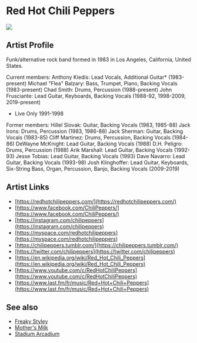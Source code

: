# Red Hot Chili Peppers

![](../../asssets/artists/Red_Hot_Chili_Peppers.png)

## Artist Profile

Funk/alternative rock band formed in 1983 in Los Angeles, California, United States.

Current members:
Anthony Kiedis: Lead Vocals, Additional Guitar* (1983-present)
Michael "Flea" Balzary: Bass, Trumpet, Piano, Backing Vocals (1983-present)
Chad Smith: Drums, Percussion (1988-present)
John Frusciante: Lead Guitar, Keyboards, Backing Vocals (1988-92, 1998-2009, 2019-present)

* Live Only 1991-1998

Former members:
Hillel Slovak: Guitar, Backing Vocals (1983, 1985-88)
Jack Irons: Drums, Percussion (1983, 1986-88)
Jack Sherman: Guitar, Backing Vocals (1983-85)
Cliff Martinez: Drums, Percussion, Backing Vocals (1984-86)
DeWayne McKnight: Lead Guitar, Backing Vocals (1988)
D.H. Peligro: Drums, Percussion (1988)
Arik Marshall: Lead Guitar, Backing Vocals (1992-93)
Jesse Tobias: Lead Guitar, Backing Vocals (1993)
Dave Navarro: Lead Guitar, Backing Vocals (1993-98)
Josh Klinghoffer: Lead Guitar, Keyboards, Six-String Bass, Organ, Percussion, Banjo, Backing Vocals (2009-2019)

## Artist Links

- [https://redhotchilipeppers.com/](https://redhotchilipeppers.com/)
- [https://www.facebook.com/ChiliPeppers/](https://www.facebook.com/ChiliPeppers/)
- [https://instagram.com/chilipeppers](https://instagram.com/chilipeppers)
- [https://myspace.com/redhotchilipeppers](https://myspace.com/redhotchilipeppers)
- [https://chilipeppers.tumblr.com/](https://chilipeppers.tumblr.com/)
- [https://twitter.com/chilipeppers](https://twitter.com/chilipeppers)
- [https://en.wikipedia.org/wiki/Red_Hot_Chili_Peppers](https://en.wikipedia.org/wiki/Red_Hot_Chili_Peppers)
- [https://www.youtube.com/c/RedHotChiliPeppers](https://www.youtube.com/c/RedHotChiliPeppers)
- [https://www.last.fm/fr/music/Red+Hot+Chili+Peppers](https://www.last.fm/fr/music/Red+Hot+Chili+Peppers)


## See also

- [Freaky Styley](Red_Hot_Chili_Peppers-Freaky_Styley.md)
- [Mother's Milk](Red_Hot_Chili_Peppers-Mothers_Milk.md)
- [Stadium Arcadium](Red_Hot_Chili_Peppers-Stadium_Arcadium.md)
